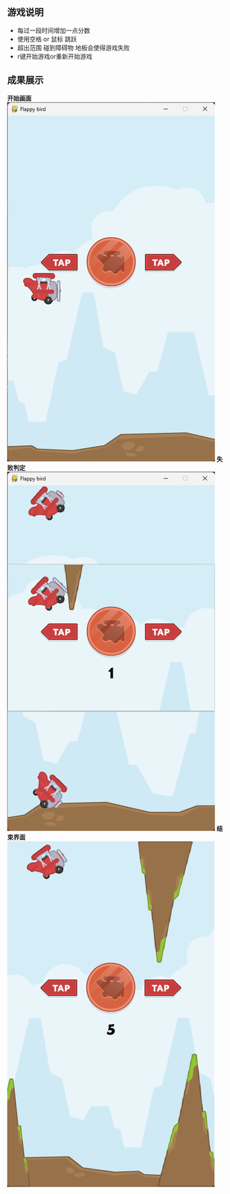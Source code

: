 ## 游戏说明
* 每过一段时间增加一点分数
* 使用空格 or 鼠标 跳跃
* 超出范围 碰到障碍物 地板会使得游戏失败
* r键开始游戏or重新开始游戏

## 成果展示
**开始画面**
![img.png](img.png)
**失败判定**
![img_1.png](img_1.png)
**结束界面**
![img_2.png](img_2.png)